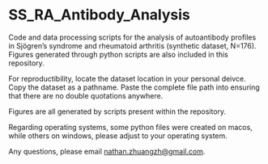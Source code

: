 # SS_RA_Antibody_Analysis
Code and data processing scripts for the analysis of autoantibody profiles in Sjögren’s syndrome and rheumatoid arthritis (synthetic dataset, N=176).
Figures generated through python scripts are also included in this repository. 

For reproductibility, locate the dataset location in your personal deivce. Copy the dataset as a pathname. Paste the complete file path into <file path> ensuring that there are no double quotations anywhere. 

Figures are all generated by scripts present within the repository. 

Regarding operating systems, some python files were created on macos, while others on windows, please adjust to your operating system. 

Any questions, please email nathan.zhuangzh@gmail.com. 
